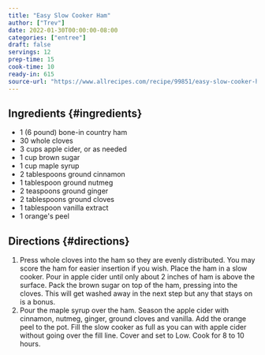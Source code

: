 ```yaml
---
title: "Easy Slow Cooker Ham"
author: ["Trev"]
date: 2022-01-30T00:00:00-08:00
categories: ["entree"]
draft: false
servings: 12
prep-time: 15
cook-time: 10
ready-in: 615
source-url: "https://www.allrecipes.com/recipe/99851/easy-slow-cooker-ham/"
---
```


## Ingredients {#ingredients}

-   1 (6 pound) bone-in country ham
-   30 whole cloves
-   3 cups apple cider, or as needed
-   1 cup brown sugar
-   1 cup maple syrup
-   2 tablespoons ground cinnamon
-   1 tablespoon ground nutmeg
-   2 teaspoons ground ginger
-   2 tablespoons ground cloves
-   1 tablespoon vanilla extract
-   1 orange's peel


## Directions {#directions}

1.  Press whole cloves into the ham so they are evenly distributed. You may score the ham for easier insertion if you wish. Place the ham in a slow cooker. Pour in apple cider until only about 2 inches of ham is above the surface. Pack the brown sugar on top of the ham, pressing into the cloves. This will get washed away in the next step but any that stays on is a bonus.
2.  Pour the maple syrup over the ham. Season the apple cider with cinnamon, nutmeg, ginger, ground cloves and vanilla. Add the orange peel to the pot. Fill the slow cooker as full as you can with apple cider without going over the fill line. Cover and set to Low. Cook for 8 to 10 hours.